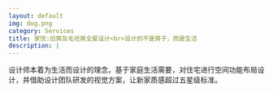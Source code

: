 ```yaml
---
layout: default
img: dog.png
category: Services
title: 家悦:旧房及毛坯房全屋设计<br>设计的不是房子，而是生活
description: |
---
```

   设计师本着为生活而设计的理念，基于家庭生活需要，对住宅进行空间功能布局设计，并借助设计团队研发的视觉方案，让新家质感超过五星级标准。